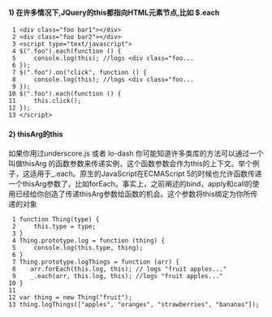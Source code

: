 #### 1) 在许多情况下,JQuery的this都指向HTML元素节点,比如 $.each

```
 1 <div class="foo bar1"></div>
 2 <div class="foo bar2"></div>
 3 <script type="text/javascript">
 4 $(".foo").each(function () {
 5     console.log(this); //logs <div class="foo...
 6 });
 7 $(".foo").on("click", function () {
 8     console.log(this); //logs <div class="foo...
 9 });
10 $(".foo").each(function () {
11     this.click();
12 });
13 </script>
```

#### 2) thisArg的this

如果你用过underscore.js 或者 lo-dash 你可能知道许多类库的方法可以通过一个叫做thisArg 的函数参数来传递实例，这个函数参数会作为this的上下文。举个例子，这适用于_.each。原生的JavaScript在ECMAScript 5的时候也允许函数传递一个thisArg参数了，比如forEach。事实上，之前阐述的bind，apply和call的使用已经给你创造了传递thisArg参数给函数的机会。这个参数将this绑定为你所传递的对象 

```
 1 function Thing(type) {
 2     this.type = type;
 3 }
 4 Thing.prototype.log = function (thing) {
 5     console.log(this.type, thing);
 6 }
 7 Thing.prototype.logThings = function (arr) {
 8    arr.forEach(this.log, this); // logs "fruit apples..."
 9    _.each(arr, this.log, this); //logs "fruit apples..."
10 }
11 
12 var thing = new Thing("fruit");
13 thing.logThings(["apples", "oranges", "strawberries", "bananas"]);
```